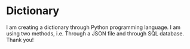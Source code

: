 # Dictionary
I am creating a dictionary through Python programming language.
I am using two methods, i.e. Through a JSON file and through SQL database.
Thank you!

